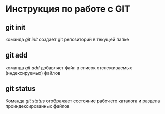 # Инструкция по работе с GIT

## git init

команда *git init* создает git репозиторий в текущей папке

## git add

команда *git add* добавляет файл в список отслеживаемых (индексируемых) файлов

## git status

Команда *git status* отображает состояние рабочего каталога и раздела проиндексированных файлов